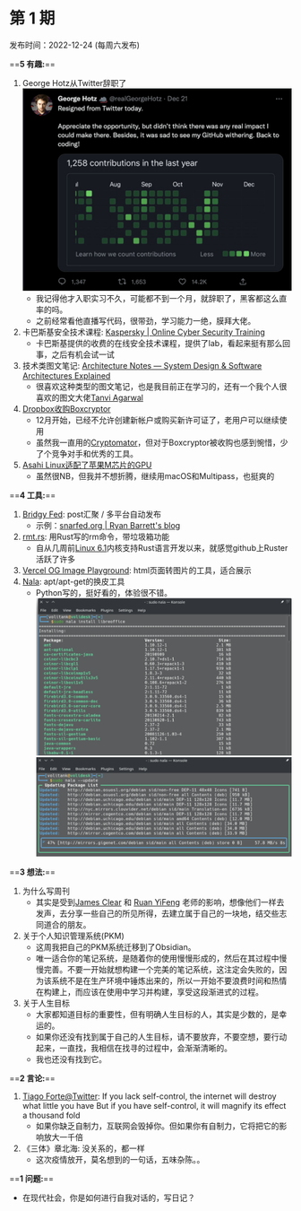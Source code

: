# 第 1 期
发布时间：2022-12-24 (每周六发布)


==**5 有趣:**== 
1. George Hotz从Twitter辞职了
	![](https://raw.githubusercontent.com/versun/54321-Weekly/main/img/202212240939746.png)
	- 我记得他才入职实习不久，可能都不到一个月，就辞职了，黑客都这么直率的吗。
	- 之前经常看他直播写代码，很带劲，学习能力一绝，膜拜大佬。
2. 卡巴斯基安全技术课程: [Kaspersky | Online Cyber Security Training](https://xtraining.kaspersky.com)
	- 卡巴斯基提供的收费的在线安全技术课程，提供了lab，看起来挺有那么回事，之后有机会试一试
3. 技术类图文笔记: [Architecture Notes — System Design & Software Architectures Explained](https://architecturenotes.co/)
	- 很喜欢这种类型的图文笔记，也是我目前正在学习的，还有一个我个人很喜欢的图文大佬[Tanvi Agarwal](https://www.sillystrokes.com)
4. [Dropbox收购Boxcryptor](https://www.boxcryptor.com/en/blog/post/new-chapter-with-dropbox/)
	- 12月开始，已经不允许创建新帐户或购买新许可证了，老用户可以继续使用
	- 虽然我一直用的[Cryptomator](https://cryptomator.org)，但对于Boxcryptor被收购也感到惋惜，少了个竞争对手和优秀的工具。
5. [Asahi Linux适配了苹果M芯片的GPU](https://asahilinux.org/2022/12/gpu-drivers-now-in-asahi-linux/)
	- 虽然很NB，但我并不想折腾，继续用macOS和Multipass，也挺爽的

==**4 工具:**==
1. [Bridgy Fed](https://fed.brid.gy): post汇聚 / 多平台自动发布
	- 示例：[snarfed.org | Ryan Barrett's blog](https://snarfed.org)
2. [rmt.rs](https://github.com/AmineZouitine/rmt.rs): 用Rust写的rm命令，带垃圾箱功能 
	- 自从几周前[Linux 6.1](https://lkml.org/lkml/2022/12/11/206)内核支持Rust语言开发以来，就感觉github上Ruster活跃了许多
3. [Vercel OG Image Playground](https://og-playground.vercel.app/): html页面转图片的工具，适合展示
4. [Nala](https://gitlab.com/volian/nala): apt/apt-get的换皮工具
	- Python写的，挺好看的，体验很不错。
		![](https://raw.githubusercontent.com/versun/54321-Weekly/main/img/202212240940928.png)
		![](https://raw.githubusercontent.com/versun/54321-Weekly/main/img/202212240941375.png)

==**3 想法:**== 
1. 为什么写周刊
	- 其实是受到[James Clear](https://jamesclear.com/3-2-1) 和 [Ruan YiFeng](https://github.com/ruanyf/weekly/blob/master/docs/issue-2.md) 老师的影响，想像他们一样去发声，去分享一些自己的所见所得，去建立属于自己的一块地，结交些志同道合的朋友。
2. 关于个人知识管理系统(PKM)
	- 这周我把自己的PKM系统迁移到了Obsidian。
	- 唯一适合你的笔记系统，是随着你的使用慢慢形成的，然后在其过程中慢慢完善。不要一开始就想构建一个完美的笔记系统，这注定会失败的，因为该系统不是在生产环境中锤炼出来的，所以一开始不要浪费时间和热情在构建上，而应该在使用中学习并构建，享受这段渐进式的过程。
3. 关于人生目标
	- 大家都知道目标的重要性，但有明确人生目标的人，其实是少数的，是幸运的。
	- 如果你还没有找到属于自己的人生目标，请不要放弃，不要空想，要行动起来，一直找，我相信在找寻的过程中，会渐渐清晰的。
	- 我也还没有找到它。

==**2 言论:**==
1.  [Tiago Forte@Twitter](https://twitter.com/fortelabs/status/1606096001017577472?s=20&t=tR8qXcvmqOdavWg106OXWw): If you lack self-control, the internet will destroy what little you have But if you have self-control, it will magnify its effect a thousand fold
	- 如果你缺乏自制力，互联网会毁掉你。但如果你有自制力，它将把它的影响放大一千倍
2. 《三体》章北海: 没关系的，都一样
	- 这次疫情放开，莫名想到的一句话，五味杂陈。。

==**1 问题:**== 
- 在现代社会，你是如何进行自我对话的，写日记？




